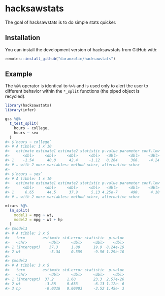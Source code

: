 
<!-- README.md is generated from README.Rmd. Please edit that file -->

# hacksawstats

<!-- badges: start -->

<!-- badges: end -->

The goal of hacksawstats is to do simple stats quicker.

## Installation

You can install the development version of hacksawstats from GitHub
with:

``` r
remotes::install_github("daranzolin/hacksawstats")
```

## Example

The `%@%` operator is identical to `%>%` and is used only to alert the
user to different behavior within the `*_split` functions (the piped
object is recycled).

``` r
library(hacksawstats)
library(infer)

gss %@% 
  t_test_split(
    hours ~ college,
    hours ~ sex
  )
#> $`hours ~ college`
#> # A tibble: 1 x 10
#>   estimate estimate1 estimate2 statistic p.value parameter conf.low conf.high
#>      <dbl>     <dbl>     <dbl>     <dbl>   <dbl>     <dbl>    <dbl>     <dbl>
#> 1    -1.54      40.8      42.4     -1.12   0.264      366.    -4.24      1.16
#> # … with 2 more variables: method <chr>, alternative <chr>
#> 
#> $`hours ~ sex`
#> # A tibble: 1 x 10
#>   estimate estimate1 estimate2 statistic p.value parameter conf.low conf.high
#>      <dbl>     <dbl>     <dbl>     <dbl>   <dbl>     <dbl>    <dbl>     <dbl>
#> 1     6.65      44.5      37.9      5.13 4.25e-7      490.     4.10      9.19
#> # … with 2 more variables: method <chr>, alternative <chr>

mtcars %@% 
  lm_split(
    model1 = mpg ~ wt,
    model2 = mpg ~ wt + hp
  )
#> $model1
#> # A tibble: 2 x 5
#>   term        estimate std.error statistic  p.value
#>   <chr>          <dbl>     <dbl>     <dbl>    <dbl>
#> 1 (Intercept)    37.3      1.88      19.9  8.24e-19
#> 2 wt             -5.34     0.559     -9.56 1.29e-10
#> 
#> $model2
#> # A tibble: 3 x 5
#>   term        estimate std.error statistic  p.value
#>   <chr>          <dbl>     <dbl>     <dbl>    <dbl>
#> 1 (Intercept)  37.2      1.60        23.3  2.57e-20
#> 2 wt           -3.88     0.633       -6.13 1.12e- 6
#> 3 hp           -0.0318   0.00903     -3.52 1.45e- 3
```
